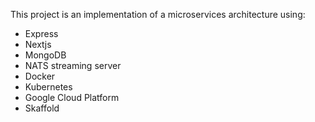 This project is an implementation of a microservices architecture using:
- Express 
- Nextjs
- MongoDB
- NATS streaming server
- Docker
- Kubernetes
- Google Cloud Platform
- Skaffold
